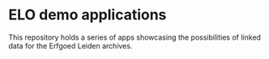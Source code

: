 # ELO demo applications

This repository holds a series of apps showcasing the possibilities of linked data for the Erfgoed Leiden archives.
